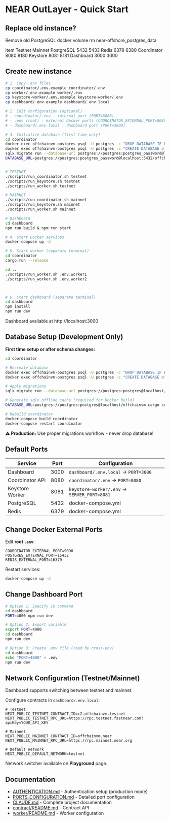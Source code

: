 # NEAR OutLayer - Quick Start

## Replace old instance? 

Remove old PostgreSQL
docker volume rm near-offshore_postgres_data



Item	    Testnet	Mainnet
PostgreSQL	5432	5433
Redis	    6379	6380
Coordinator	8080	8180
Keystore	8081	8181
Dashboard	3000	3000


## Create new instance

```bash
# 1. Copy .env files
cp coordinator/.env.example coordinator/.env
cp worker/.env.example worker/.env
cp keystore-worker/.env.example keystore-worker/.env
cp dashboard/.env.example dashboard/.env.local

# 2. Edit configuration (optional)
# - coordinator/.env - internal port (PORT=8080)
# - .env (root) - external Docker ports (COORDINATOR_EXTERNAL_PORT=8080)
# - dashboard/.env.local - dashboard port (PORT=3000)

# 3. Initialize database (first time only)
cd coordinator
docker exec offchainvm-postgres psql -U postgres -c "DROP DATABASE IF EXISTS offchainvm;"
docker exec offchainvm-postgres psql -U postgres -c "CREATE DATABASE offchainvm;"
sqlx migrate run --database-url postgres://postgres:postgres_password@localhost:5432/offchainvm
DATABASE_URL=postgres://postgres:postgres_password@localhost:5432/offchainvm cargo sqlx prepare


# TESTNET
./scripts/run_coordinator.sh testnet
./scripts/run_keystore.sh testnet
./scripts/run_worker.sh testnet

# MAINNET
./scripts/run_coordinator.sh mainnet
./scripts/run_keystore.sh mainnet
./scripts/run_worker.sh mainnet

# Dashboard 
cd dashboard
npm run build & npm run start

# 4. Start Docker services
docker-compose up -d

# 5. Start worker (separate terminal)
cd coordinator 
cargo run --release

cd ..
./scripts/run_worker.sh .env.worker1
./scripts/run_worker.sh .env.worker2



# 6. Start dashboard (separate terminal)
cd dashboard
npm install
npm run dev
```

Dashboard available at http://localhost:3000

## Database Setup (Development Only)

**First time setup or after schema changes:**

```bash
cd coordinator

# Recreate database
docker exec offchainvm-postgres psql -U postgres -c "DROP DATABASE IF EXISTS offchainvm;"
docker exec offchainvm-postgres psql -U postgres -c "CREATE DATABASE offchainvm;"

# Apply migrations
sqlx migrate run --database-url postgres://postgres:postgres@localhost/offchainvm

# Generate sqlx offline cache (required for Docker build)
DATABASE_URL=postgres://postgres:postgres@localhost/offchainvm cargo sqlx prepare

# Rebuild coordinator
docker-compose build coordinator
docker-compose restart coordinator
```

**⚠️ Production:** Use proper migrations workflow - never drop database!

## Default Ports

| Service | Port | Configuration |
|---------|------|---------------|
| Dashboard | 3000 | `dashboard/.env.local` → `PORT=3000` |
| Coordinator API | 8080 | `coordinator/.env` → `PORT=8080` |
| Keystore Worker | 8081 | `keystore-worker/.env` → `SERVER_PORT=8081` |
| PostgreSQL | 5432 | docker-compose.yml |
| Redis | 6379 | docker-compose.yml |

## Change Docker External Ports

Edit **root `.env`**:
```env
COORDINATOR_EXTERNAL_PORT=9090
POSTGRES_EXTERNAL_PORT=15432
REDIS_EXTERNAL_PORT=16379
```

Restart services:
```bash
docker-compose up -d
```

## Change Dashboard Port

```bash
# Option 1: Specify in command
cd dashboard
PORT=4000 npm run dev

# Option 2: Export variable
export PORT=4000
cd dashboard
npm run dev

# Option 3: Create .env file (read by cross-env)
cd dashboard
echo "PORT=4000" > .env
npm run dev
```

## Network Configuration (Testnet/Mainnet)

Dashboard supports switching between testnet and mainnet.

Configure contracts in `dashboard/.env.local`:
```env
# Testnet
NEXT_PUBLIC_TESTNET_CONTRACT_ID=c2.offchainvm.testnet
NEXT_PUBLIC_TESTNET_RPC_URL=https://rpc.testnet.fastnear.com?apiKey=YOUR_API_KEY

# Mainnet
NEXT_PUBLIC_MAINNET_CONTRACT_ID=offchainvm.near
NEXT_PUBLIC_MAINNET_RPC_URL=https://rpc.mainnet.near.org

# Default network
NEXT_PUBLIC_DEFAULT_NETWORK=testnet
```

Network switcher available on **Playground** page.

## Documentation

- [AUTHENTICATION.md](AUTHENTICATION.md) - Authentication setup (production mode)
- [PORTS_CONFIGURATION.md](PORTS_CONFIGURATION.md) - Detailed port configuration
- [CLAUDE.md](CLAUDE.md) - Complete project documentation
- [contract/README.md](contract/README.md) - Contract API
- [worker/README.md](worker/README.md) - Worker configuration
